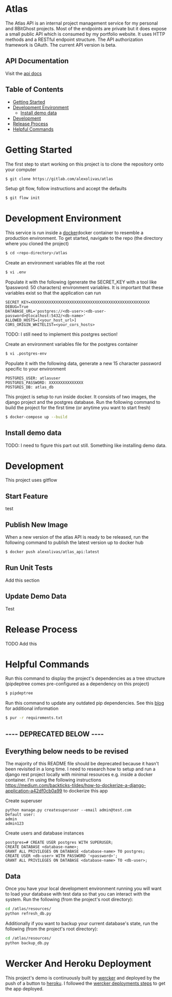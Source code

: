 # Atlas
The Atlas API is an internal project management service for my personal and 8BitGhost projects. Most of the endpoints
are private but it does expose a small public API which is consumed by my portfolio website. It uses HTTP methods and 
a RESTful endpoint structure. The API authorization framework is OAuth. The current API version is beta.

## API Documentation
Visit the [api docs](http://django-rest-starter.herokuapp.com/)

## Table of Contents

- [Getting Started](#getting-started)
- [Development Environment](#development-environment)
    - [Install demo data](#install-demo-data)
- [Development](#development)
- [Release Process](#release-process)
- [Helpful Commands](#helpful-commands)

# Getting Started

The first step to start working on this project is to clone the repository onto your computer
```bash
$ git clone https://gitlab.com/alexolivas/atlas
```

Setup git flow, follow instructions and accept the defaults
```bash
$ git flow init
```
# Development Environment
This service is run inside a [docker](https://www.docker.com/)docker container to resemble a production environment. To get started, navigate to the repo (the directory where you cloned the project)
```bash
$ cd <repo-directory>/atlas
```

Create an environment variables file at the root
```bash
$ vi .env
```

Populate it with the following (generate the SECRET_KEY with a tool like 1password: 50 characters) environment variables. It is important that these variables exist so that the application can run
```
SECRET_KEY=XXXXXXXXXXXXXXXXXXXXXXXXXXXXXXXXXXXXXXXXXXXXXXXXXXXX
DEBUG=True
DATABASE_URL='postgres://<db-user>:<db-user-password>@localhost:5432/<db-name>'
ALLOWED_HOSTS=[<your_host_url>]
CORS_ORIGIN_WHITELIST=<your_cors_hosts>
```

TODO: I still need to implement this postgres section!

Create an environment variables file for the postgres container
```bash
$ vi .postgres-env
```

Populate it with the following data, generate a new 15 character password specific to your environment
```
POSTGRES_USER: atlasuser
POSTGRES_PASSWORD: XXXXXXXXXXXXXXX
POSTGRES_DB: atlas_db
```

This project is setup to run inside docker. It consists of two images, the django project and the postgres database. Run the following command to build the project for the first time (or anytime you want to start fresh)
```bash
$ docker-compose up --build
```

## Install demo data

TODO: I need to figure this part out still. Something like installing demo data.

# Development
This project uses gitflow

## Start Feature
test

## Publish New Image
When a new version of the atlas API is ready to be released, run the following command to publish the latest version up to docker hub
```bash
$ docker push alexolivas/atlas_api:latest
```

## Run Unit Tests
Add this section

## Update Demo Data
Test

# Release Process
TODO Add this


# Helpful Commands
Run this command to display the project's dependencies as a tree structure (pipdeptree comes pre-configured as a dependency on this project)
```bash
$ pipdeptree
```

Run this command to update any outdated pip dependencies. See this [blog](https://wakatime.com/blog/22-keeping-your-pip-requirements-fresh) for additional information
```bash
$ pur -r requirements.txt
```

## ---- DEPRECATED BELOW ----


## Everything below needs to be revised
The majority of this README file should be deprecated because it hasn't been revisited in a long time. I need to research how to setup and run a django rest project locally with minimal resources e.g. inside a docker container. I'm using the following instructions https://medium.com/backticks-tildes/how-to-dockerize-a-django-application-a42df0cb0a99 to dockerize this app

Create superuser
```
python manage.py createsuperuser --email admin@test.com
Default user:
admin
admin123
```

Create users and database instances
```psql
postgres=# CREATE USER postgres WITH SUPERUSER;
CREATE DATABASE <database-name>;
GRANT ALL PRIVILEGES ON DATABASE <database-name> TO postgres;
CREATE USER <db-user> WITH PASSWORD '<password>';
GRANT ALL PRIVILEGES ON DATABASE <database-name> TO <db-user>;
```



## Data
Once you have your local development environment running you will want to load your database with test data so that you can interact with the system.
Run the following (from the project's root directory):
```bash
cd /atlas/resources/
python refresh_db.py
```

Additionally if you want to backup your current database's state, run the following (from the project's root directory):
```bash
cd /atlas/resources/
python backup_db.py
```

# Wercker And Heroku Deployment
This project's demo is continuously built by [wercker](http://wercker.com/) and deployed by the push of a button to [heroku](http://heroku.com). I followed the [wercker deployments steps](http://devcenter.wercker.com/quickstarts/deployment/heroku.html) to get the app deployed.
